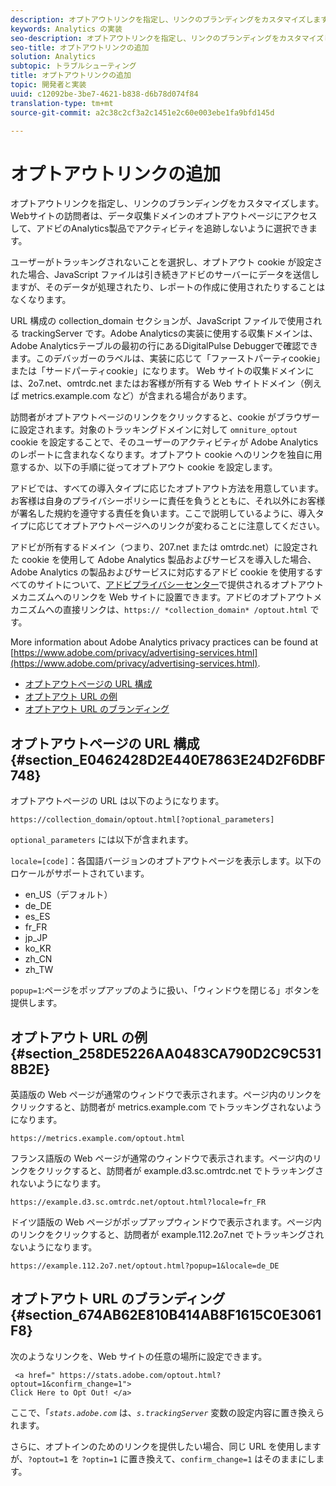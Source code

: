 ```yaml
---
description: オプトアウトリンクを指定し、リンクのブランディングをカスタマイズします。Webサイトの訪問者は、データ収集ドメインのオプトアウトページにアクセスして、アドビのAnalytics製品でアクティビティを追跡しないように選択できます。
keywords: Analytics の実装
seo-description: オプトアウトリンクを指定し、リンクのブランディングをカスタマイズします。Webサイトの訪問者は、データ収集ドメインのオプトアウトページにアクセスして、アドビのAnalytics製品でアクティビティを追跡しないように選択できます。
seo-title: オプトアウトリンクの追加
solution: Analytics
subtopic: トラブルシューティング
title: オプトアウトリンクの追加
topic: 開発者と実装
uuid: c12092be-3be7-4621-b838-d6b78d074f84
translation-type: tm+mt
source-git-commit: a2c38c2cf3a2c1451e2c60e003ebe1fa9bfd145d

---
```



# オプトアウトリンクの追加

オプトアウトリンクを指定し、リンクのブランディングをカスタマイズします。Webサイトの訪問者は、データ収集ドメインのオプトアウトページにアクセスして、アドビのAnalytics製品でアクティビティを追跡しないように選択できます。

ユーザーがトラッキングされないことを選択し、オプトアウト cookie が設定された場合、JavaScript ファイルは引き続きアドビのサーバーにデータを送信しますが、そのデータが処理されたり、レポートの作成に使用されたりすることはなくなります。

URL 構成の collection_domain セクションが、JavaScript ファイルで使用される trackingServer です。Adobe Analyticsの実装に使用する収集ドメインは、Adobe Analyticsテーブルの最初の行にあるDigitalPulse Debuggerで確認できます。このデバッガーのラベルは、実装に応じて「ファーストパーティcookie」または「サードパーティcookie」になります。 Web サイトの収集ドメインには、2o7.net、omtrdc.net またはお客様が所有する Web サイトドメイン（例えば metrics.example.com など）が含まれる場合があります。

訪問者がオプトアウトページのリンクをクリックすると、cookie がブラウザーに設定されます。対象のトラッキングドメインに対して `omniture_optout` cookie を設定することで、そのユーザーのアクティビティが Adobe Analytics のレポートに含まれなくなります。オプトアウト cookie へのリンクを独自に用意するか、以下の手順に従ってオプトアウト cookie を設定します。

アドビでは、すべての導入タイプに応じたオプトアウト方法を用意しています。お客様は自身のプライバシーポリシーに責任を負うとともに、それ以外にお客様が署名した規約を遵守する責任を負います。ここで説明しているように、導入タイプに応じてオプトアウトページへのリンクが変わることに注意してください。

アドビが所有するドメイン（つまり、207.net または omtrdc.net）に設定された cookie を使用して Adobe Analytics 製品およびサービスを導入した場合、Adobe Analytics の製品およびサービスに対応するアドビ cookie を使用するすべてのサイトについて、[アドビプライバシーセンター](https://www.adobe.com/privacy/opt-out.html)で提供されるオプトアウトメカニズムへのリンクを Web サイトに設置できます。アドビのオプトアウトメカニズムへの直接リンクは、`https:// *collection_domain* /optout.html` です。

More information about Adobe Analytics privacy practices can be found at [https://www.adobe.com/privacy/advertising-services.html](https://www.adobe.com/privacy/advertising-services.html).

* [オプトアウトページの URL 構成](../../../implement/js-implementation/data-collection/opt-out-link.md#section_E0462428D2E440E7863E24D2F6DBF748)
* [オプトアウト URL の例](../../../implement/js-implementation/data-collection/opt-out-link.md#section_258DE5226AA0483CA790D2C9C5318B2E)
* [オプトアウト URL のブランディング](../../../implement/js-implementation/data-collection/opt-out-link.md#section_674AB62E810B414AB8F1615C0E3061F8)

## オプトアウトページの URL 構成 {#section_E0462428D2E440E7863E24D2F6DBF748}

オプトアウトページの URL は以下のようになります。

```
https://collection_domain/optout.html[?optional_parameters]
```

`optional_parameters` には以下が含まれます。

`locale=[code]`：各国語バージョンのオプトアウトページを表示します。以下のロケールがサポートされています。

* en_US（デフォルト）
* de_DE
* es_ES
* fr_FR
* jp_JP
* ko_KR
* zh_CN
* zh_TW

`popup=1`:ページをポップアップのように扱い、「ウィンドウを閉じる」ボタンを提供します。

## オプトアウト URL の例 {#section_258DE5226AA0483CA790D2C9C5318B2E}

英語版の Web ページが通常のウィンドウで表示されます。ページ内のリンクをクリックすると、訪問者が metrics.example.com でトラッキングされないようになります。

```
https://metrics.example.com/optout.html
```

フランス語版の Web ページが通常のウィンドウで表示されます。ページ内のリンクをクリックすると、訪問者が example.d3.sc.omtrdc.net でトラッキングされないようになります。

```
https://example.d3.sc.omtrdc.net/optout.html?locale=fr_FR
```

ドイツ語版の Web ページがポップアップウィンドウで表示されます。ページ内のリンクをクリックすると、訪問者が example.112.2o7.net でトラッキングされないようになります。

```
https://example.112.2o7.net/optout.html?popup=1&locale=de_DE
```

## オプトアウト URL のブランディング {#section_674AB62E810B414AB8F1615C0E3061F8}

次のようなリンクを、Web サイトの任意の場所に設定できます。

```
 <a href=" https://stats.adobe.com/optout.html?optout=1&confirm_change=1">
Click Here to Opt Out! </a>
```

ここで、「*`stats.adobe.com`* は、*`s.trackingServer`* 変数の設定内容に置き換えられます。

さらに、オプトインのためのリンクを提供したい場合、同じ URL を使用しますが、`?optout=1` を `?optin=1` に置き換えて、`confirm_change=1` はそのままにします。
